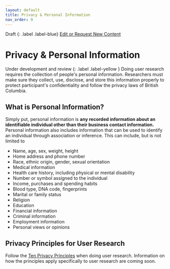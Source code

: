 ```yaml
---
layout: default
title: Privacy & Personal Information
nav_order: 9
---
```


Draft
{: .label .label-blue}
[Edit or Request New Content](https://github.com/bcgov/user-research-guide/issues/new/choose)

# Privacy & Personal Information
Under development and review
{: .label .label-yellow }
Doing user research requires the collection of people's personal information. Researchers must make sure they collect, use, disclose, and store this information properly to protect participant's confidentiality and follow the privacy laws of British Columbia.

## What is Personal Information?

Simply put, personal information is **any recorded information about an identifiable individual other than their business contact information.** Personal information also includes information that can be used to identify an individual through association or inference. This can include, but is not limited to

- Name, age, sex, weight, height
- Home address and phone number
- Race, ethnic origin, gender, sexual orientation
- Medical information
- Health care history, including physical or mental disability
- Number or symbol assigned to the individual
- Income, purchases and spending habits
- Blood type, DNA code, fingerprints
- Marital or family status
- Religion
- Education
- Financial information
- Criminal information
- Employment information
- Personal views or opinions

## Privacy Principles for User Research
Follow the [Ten Privacy Principles](
https://www2.gov.bc.ca/gov/content/governments/services-for-government/information-management-technology/privacy/training/principles?keyword=privacy&keyword=principles
) when doing user research. Information on how the principles apply specifically to user research are coming soon.
